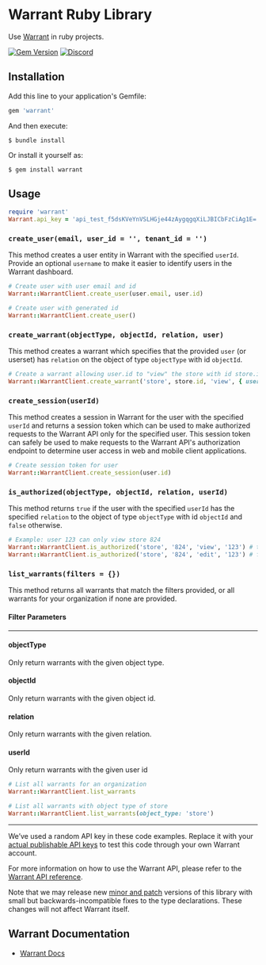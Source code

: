 # Warrant Ruby Library

Use [Warrant](https://warrant.dev/) in ruby projects.

[![Gem Version](https://badge.fury.io/rb/warrant.svg)](https://badge.fury.io/rb/warrant)
[![Discord](https://img.shields.io/discord/865661082203193365?label=discord)](https://discord.gg/QNCMKWzqET)

## Installation

Add this line to your application's Gemfile:

```ruby
gem 'warrant'
```

And then execute:

    $ bundle install

Or install it yourself as:

    $ gem install warrant

## Usage

```ruby
require 'warrant'
Warrant.api_key = 'api_test_f5dsKVeYnVSLHGje44zAygqgqXiLJBICbFzCiAg1E='
```

### `create_user(email, user_id = '', tenant_id = '')`

This method creates a user entity in Warrant with the specified `userId`. Provide an optional `username` to make it easier to identify users in the Warrant dashboard.

```ruby
# Create user with user email and id
Warrant::WarrantClient.create_user(user.email, user.id)

# Create user with generated id
Warrant::WarrantClient.create_user()
```

### `create_warrant(objectType, objectId, relation, user)`

This method creates a warrant which specifies that the provided `user` (or userset) has `relation` on the object of type `objectType` with id `objectId`.

```ruby
# Create a warrant allowing user.id to "view" the store with id store.id
Warrant::WarrantClient.create_warrant('store', store.id, 'view', { userId: user.id })
```

### `create_session(userId)`

This method creates a session in Warrant for the user with the specified `userId` and returns a session token which can be used to make authorized requests to the Warrant API only for the specified user. This session token can safely be used to make requests to the Warrant API's authorization endpoint to determine user access in web and mobile client applications.

```ruby
# Create session token for user
Warrant::WarrantClient.create_session(user.id)
```

### `is_authorized(objectType, objectId, relation, userId)`

This method returns `true` if the user with the specified `userId` has the specified `relation` to the object of type `objectType` with id `objectId` and `false` otherwise.

```ruby
# Example: user 123 can only view store 824
Warrant::WarrantClient.is_authorized('store', '824', 'view', '123') # true
Warrant::WarrantClient.is_authorized('store', '824', 'edit', '123') # false
```

### `list_warrants(filters = {})`
This method returns all warrants that match the filters provided, or all warrants for your organization if none are provided. 

#### **Filter Parameters** 
---
#### **objectType**
Only return warrants with the given object type.

#### **objectId**
Only return warrants with the given object id.

#### **relation**
Only return warrants with the given relation.

#### **userId**
Only return warrants with the given user id


```ruby
# List all warrants for an organization
Warrant::WarrantClient.list_warrants

# List all warrants with object type of store
Warrant::WarrantClient.list_warrants(object_type: 'store')
```

---

We’ve used a random API key in these code examples. Replace it with your [actual publishable API keys](https://app.warrant.dev) to
test this code through your own Warrant account.

For more information on how to use the Warrant API, please refer to the [Warrant API reference](https://docs.warrant.dev).

Note that we may release new [minor and patch](https://semver.org/) versions of this library with small but backwards-incompatible fixes to the type declarations. These changes will not affect Warrant itself.

## Warrant Documentation

- [Warrant Docs](https://docs.warrant.dev/)
